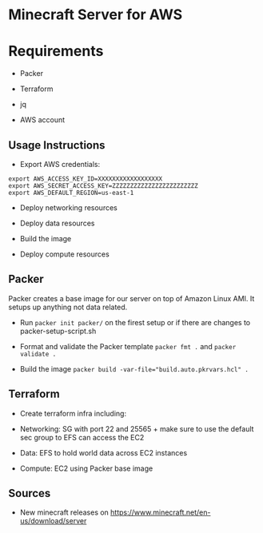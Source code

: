 # Minecraft Server for AWS

# Requirements

- Packer

- Terraform

- jq

- AWS account


## Usage Instructions

- Export AWS credentials:

~~~~
export AWS_ACCESS_KEY_ID=XXXXXXXXXXXXXXXXXX
export AWS_SECRET_ACCESS_KEY=ZZZZZZZZZZZZZZZZZZZZZZZZ
export AWS_DEFAULT_REGION=us-east-1
~~~~

- Deploy networking resources

- Deploy data resources 

- Build the image

- Deploy compute resources

## Packer

Packer creates a base image for our server on top of Amazon Linux AMI. It setups up anything not data related.

- Run `packer init packer/` on the firest setup or if there are changes to packer-setup-script.sh

- Format and validate the Packer template `packer fmt .` and `packer validate .`

- Build the image `packer build -var-file="build.auto.pkrvars.hcl" .`

## Terraform

- Create terraform infra including:

- Networking: SG with port 22 and 25565 + make sure to use the default sec group to EFS can access the EC2

- Data: EFS to hold world data across EC2 instances

- Compute: EC2 using Packer base image

## Sources

- New minecraft releases on https://www.minecraft.net/en-us/download/server


